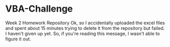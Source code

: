 # VBA-Challenge
Week 2 Homework Repository
Ok, so I accidentally uploaded the excel files and spent about 15 minutes trying to delete it from the repository but failed.  I haven't given up yet.  So, if you're reading this message, I wasn't able to figure it out.
